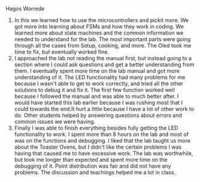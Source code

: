 Hagos Worrede
1. In this we learned how to use the microcontrollers and pickit more. We got more into learning about FSMs and how they work in coding. We learned more about state machines and 
the common information we needed to understand for the lab. The most important parts were going through all the cases from Setup, cooking, and more. The Oled took me time to fix, 
but eventually worked fine. 
2. I approached the lab not reading the manual first, but instead going to a section where I could ask questions and get a better understanding from them.
 I eventually spent more time on the lab manual and got more understanding of it. The LED functionality had many problems for me because I wasn't able to get to work 
 correctly, and tried all the other solutions to debug it and fix it. The first few function worked well because I followed the manual and was able to much better after. I would have started this lab 
 earlier because I was rushing most that I could towards the end.It hurt a little because I have a lot of other work to do. Other students helped by answering questions about errors
 and common issues we were having. 
 4. Finally I was able to finish everything besides fully getting the LED functionality to work. I spent more than 8 hours on the lab and most of was on the functions and debugging. I liked that 
 the lab taught us more about the Toaster Ovens, but I didn't like the certain problems I was having that caused me to have excessive work. The lab was worthwhile, but took me longer than expected and 
 spent more time on the debugging of it. Point distribution was fair and did not have any problems. The discussion and teachings helped me a lot in class.  